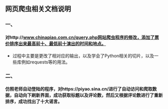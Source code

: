 ## 网页爬虫相关文档说明  
### 一、  
#### 对http://www.chinapiao.com.cn/query.php网站爬虫程序的修改，添加了票价排序出来最高前十、最低前十演出的时间和地点。  
* 过程中主要是更改了相对应的输出，以及学会了Python相关的切片，以及一些库例如requests等的用法。  

### 二、  

#### 仿照老师自动登陆的程序，对https://piyao.sina.cn/进行了自动访问和爬取数据，自动向下刷新界面，成功获取标题以及评论数，然后又根据评论数进行了重新排序，成功找出了十大谣言。  
